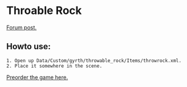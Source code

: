 # Throable Rock
[Forum post.](http://forums.wolfire.com/viewtopic.php?f=16&t=15551)  
## Howto use:  
	1. Open up Data/Custom/gyrth/throwable_rock/Items/throwrock.xml.  
	2. Place it somewhere in the scene.  
[Preorder the game here.](http://www.wolfire.com/overgrowth)
